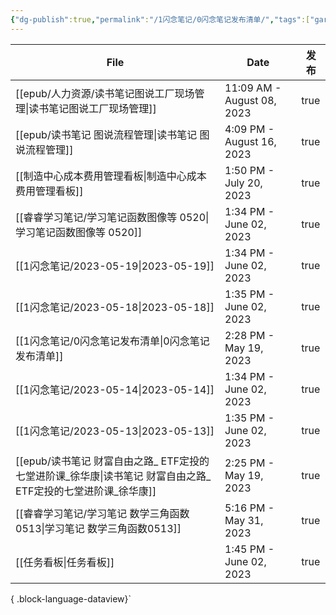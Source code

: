 ```yaml
---
{"dg-publish":true,"permalink":"/1闪念笔记/0闪念笔记发布清单/","tags":["gardenEntry"]}
---
```


| File                                                                   | Date                       | 发布   |
| ---------------------------------------------------------------------- | -------------------------- | ---- |
| [[epub/人力资源/读书笔记图说工厂现场管理\|读书笔记图说工厂现场管理]]                            | 11:09 AM - August 08, 2023 | true |
| [[epub/读书笔记 图说流程管理\|读书笔记 图说流程管理]]                                   | 4:09 PM - August 16, 2023  | true |
| [[制造中心成本费用管理看板\|制造中心成本费用管理看板]]                                      | 1:50 PM - July 20, 2023    | true |
| [[睿睿学习笔记/学习笔记函数图像等 0520\|学习笔记函数图像等 0520]]                           | 1:34 PM - June 02, 2023    | true |
| [[1闪念笔记/2023-05-19\|2023-05-19]]                                    | 1:34 PM - June 02, 2023    | true |
| [[1闪念笔记/2023-05-18\|2023-05-18]]                                    | 1:35 PM - June 02, 2023    | true |
| [[1闪念笔记/0闪念笔记发布清单\|0闪念笔记发布清单]]                                      | 2:28 PM - May 19, 2023     | true |
| [[1闪念笔记/2023-05-14\|2023-05-14]]                                    | 1:34 PM - June 02, 2023    | true |
| [[1闪念笔记/2023-05-13\|2023-05-13]]                                    | 1:35 PM - June 02, 2023    | true |
| [[epub/读书笔记 财富自由之路_ ETF定投的七堂进阶课_徐华康\|读书笔记 财富自由之路_ ETF定投的七堂进阶课_徐华康]] | 2:25 PM - May 19, 2023     | true |
| [[睿睿学习笔记/学习笔记 数学三角函数0513\|学习笔记 数学三角函数0513]]                         | 5:16 PM - May 31, 2023     | true |
| [[任务看板\|任务看板]]                                                      | 1:45 PM - June 02, 2023    | true |

{ .block-language-dataview}`

